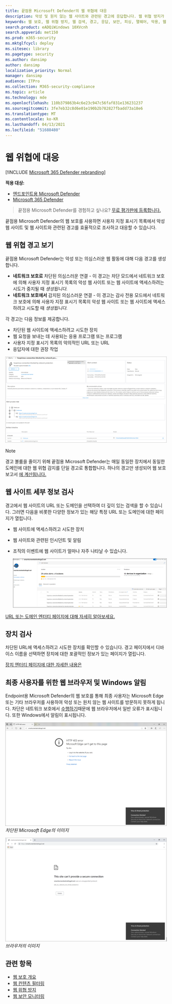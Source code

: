 ```yaml
---
title: 끝점용 Microsoft Defender의 웹 위협에 대응
description: 악성 및 원치 않는 웹 사이트와 관련된 경고에 응답합니다. 웹 위협 방지가 최종 사용자에게 웹 브라우저 및 Windows 알림을 통해 알리는 방법 이해
keywords: 웹 보호, 웹 위협 방지, 웹 검색, 경고, 응답, 보안, 피싱, 맬웨어, 악용, 웹 사이트, 네트워크 보호, Edge, Internet Explorer, Chrome, Firefox, 웹 브라우저, 알림, 최종 사용자, Windows 알림, 차단 페이지,
search.product: eADQiWindows 10XVcnh
search.appverid: met150
ms.prod: m365-security
ms.mktglfcycl: deploy
ms.sitesec: library
ms.pagetype: security
ms.author: dansimp
author: dansimp
localization_priority: Normal
manager: dansimp
audience: ITPro
ms.collection: M365-security-compliance
ms.topic: article
ms.technology: mde
ms.openlocfilehash: 110b379863b4c6e23c947c56faf831e136231237
ms.sourcegitcommit: 3fe7eb32c8d6e01e190b2b782827fbadd73a18e6
ms.translationtype: MT
ms.contentlocale: ko-KR
ms.lasthandoff: 04/13/2021
ms.locfileid: "51688480"
---
```

# <a name="respond-to-web-threats"></a>웹 위협에 대응

[!INCLUDE [Microsoft 365 Defender rebranding](../../includes/microsoft-defender.md)]

**적용 대상:**
- [엔드포인트용 Microsoft Defender](https://go.microsoft.com/fwlink/p/?linkid=2154037) 
- [Microsoft 365 Defender](https://go.microsoft.com/fwlink/?linkid=2118804)

>끝점용 Microsoft Defender를 경험하고 싶나요? [무료 평가판에 등록합니다.](https://www.microsoft.com/microsoft-365/windows/microsoft-defender-atp?ocid=docs-wdatp-main-abovefoldlink&rtc=1)

끝점용 Microsoft Defender의 웹 보호를 사용하면 사용자 지정 표시기 목록에서 악성 웹 사이트 및 웹 사이트와 관련된 경고를 효율적으로 조사하고 대응할 수 있습니다.

## <a name="view-web-threat-alerts"></a>웹 위협 경고 보기
끝점용 Microsoft Defender는 [](manage-alerts.md) 악성 또는 의심스러운 웹 활동에 대해 다음 경고를 생성합니다.
- **네트워크 보호로** 차단된 의심스러운 연결 - 이 경고는 차단 모드에서 네트워크 보호에 의해 사용자  지정 표시기 목록의 악성 웹 사이트 또는 웹 사이트에 액세스하려는 시도가 중지될 때 *생성됩니다.*
- **네트워크 보호에서** 감지된 의심스러운 연결 - 이 경고는 감사 전용 모드에서 네트워크 보호에 의해 사용자 지정 표시기 목록의 악성 웹 사이트 또는 웹 사이트에 액세스하려고 시도할 때 *생성됩니다.*

각 경고는 다음 정보를 제공합니다. 
- 차단된 웹 사이트에 액세스하려고 시도한 장치
- 웹 요청을 보내는 데 사용되는 응용 프로그램 또는 프로그램
- 사용자 지정 표시기 목록의 악의적인 URL 또는 URL
- 응답자에 대한 권장 작업

![웹 위협 방지와 관련된 경고 이미지](images/wtp-alert.png)

>[!Note]
>경고 볼륨을 줄이기 위해 끝점용 Microsoft Defender는 매일 동일한 장치에서 동일한 도메인에 대한 웹 위협 감지를 단일 경고로 통합합니다. 하나의 경고만 생성되어 웹 보호 보고서 [에 계산됩니다.](web-protection-monitoring.md)

## <a name="inspect-website-details"></a>웹 사이트 세부 정보 검사
경고에서 웹 사이트의 URL 또는 도메인을 선택하여 더 깊이 있는 검색을 할 수 있습니다. 그러면 다음을 비롯한 다양한 정보가 있는 해당 특정 URL 또는 도메인에 대한 페이지가 열립니다.
- 웹 사이트에 액세스하려고 시도한 장치
- 웹 사이트와 관련된 인시던트 및 알림
- 조직의 이벤트에 웹 사이트가 얼마나 자주 나타날 수 있습니다.

    ![도메인 또는 URL 엔터티 세부 정보 페이지의 이미지](images/wtp-website-details.png)

[URL 또는 도메인 엔터티 페이지에 대해 자세히 알아보세요.](investigate-domain.md)

## <a name="inspect-the-device"></a>장치 검사
차단된 URL에 액세스하려고 시도한 장치를 확인할 수 있습니다. 경고 페이지에서 디바이스 이름을 선택하면 장치에 대한 포괄적인 정보가 있는 페이지가 열립니다.

[장치 엔터티 페이지에 대한 자세한 내용은](investigate-machines.md)

## <a name="web-browser-and-windows-notifications-for-end-users"></a>최종 사용자를 위한 웹 브라우저 및 Windows 알림

Endpoint용 Microsoft Defender의 웹 보호를 통해 최종 사용자는 Microsoft Edge 또는 기타 브라우저를 사용하여 악성 또는 원치 않는 웹 사이트를 방문하지 못하게 됩니다. 차단은 네트워크 보호에서 [수행하기](network-protection.md)때문에 웹 브라우저에서 일반 오류가 표시됩니다. 또한 Windows에서 알림이 표시됩니다.

![Microsoft Edge에서 403 오류 및 Windows 알림 웹 위협이 ](images/wtp-browser-blocking-page.png)
 *차단된 Microsoft Edge의 이미지*

![Chrome에서 보안 연결 경고 및 Windows 알림 웹 위협이 차단된 Chrome 웹 ](images/wtp-chrome-browser-blocking-page.png)
 *브라우저의 이미지*

## <a name="related-topics"></a>관련 항목
- [웹 보호 개요](web-protection-overview.md)
- [웹 컨텐츠 필터링](web-content-filtering.md)
- [웹 위협 방지](web-threat-protection.md)
- [웹 보안 모니터링](web-protection-monitoring.md)
